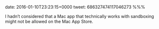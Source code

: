 date: 2016-01-10T23:23:15+0000
tweet: 686327474117046273
%%%

I hadn’t considered that a Mac app that technically works with sandboxing might not be allowed on the Mac App Store.
